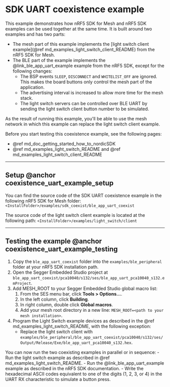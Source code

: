 # SDK UART coexistence example

This example demonstrates how nRF5 SDK for Mesh and nRF5 SDK examples can be used together
at the same time. It is built around two examples and has two parts:
- The mesh part of this example implements
the [light switch client example](@ref md_examples_light_switch_client_README)
from the nRF5 SDK for Mesh.
- The BLE part of the example implements the @link_ble_app_uart_example example from the nRF5 SDK,
except for the following changes:
    - The BSP events `SLEEP`, `DISCONNECT` and `WHITELIST_OFF` are ignored. This makes
    the board buttons only control the mesh part of the application.
    - The advertising interval is increased to allow more time for the mesh stack.
    - The light switch servers can be controlled over BLE UART by sending
    the light switch client button number to be simulated.

As the result of running this example, you'll be able to use the mesh network in which this example
can replace the light switch client example. 

Before you start testing this coexistence example, see the following pages:
- @ref md_doc_getting_started_how_to_nordicSDK
- @ref md_examples_light_switch_README and @ref md_examples_light_switch_client_README


---

## Setup @anchor coexistence_uart_example_setup

You can find the source code of the SDK UART coexistence example
in the following nRF5 SDK for Mesh folder: `<InstallFolder>/examples/sdk_coexist/ble_app_uart_coexist`

The source code of the light switch client example is located
at the following path: `<InstallFolder>/examples/light_switch/client`

---

## Testing the example @anchor coexistence_uart_example_testing

1. Copy the `ble_app_uart_coexist` folder into the `examples/ble_peripheral` folder
at your nRF5 SDK installation path.
2. Open the Segger Embedded Studio project at `ble_app_uart_coexist/pca10040/s132/ses/ble_app_uart_pca10040_s132.emProject`.
3. Add MESH_ROOT to your Segger Embedded Studio global macro list:
    1. From the SES menu bar, click **Tools > Options...**.
    2. In the left column, click **Building**.
    3. In right column, double click **Global macros**.
    4. Add your mesh root directory in a new line: `MESH_ROOT=<path to your mesh installation>`.
4. Program the Light Switch example devices as described in the @ref md_examples_light_switch_README,
with the following exception:
    - Replace the light switch client with `examples/ble_peripheral/ble_app_uart_coexist/pca10040/s132/ses/Output/Release/Exe/ble_app_uart_pca10040_s132.hex`.

You can now run the two coexisting examples in parallel or in sequence:
    - Run the light switch example as described in @ref md_examples_light_switch_README.
    - Run the @link_ble_app_uart_example example as described in the nRF5 SDK documentation.
        - Write the hexadecimal ASCII codes equivalent to one of the digits (1, 2, 3, or 4)
        in the UART RX characteristic to simulate a button press.
